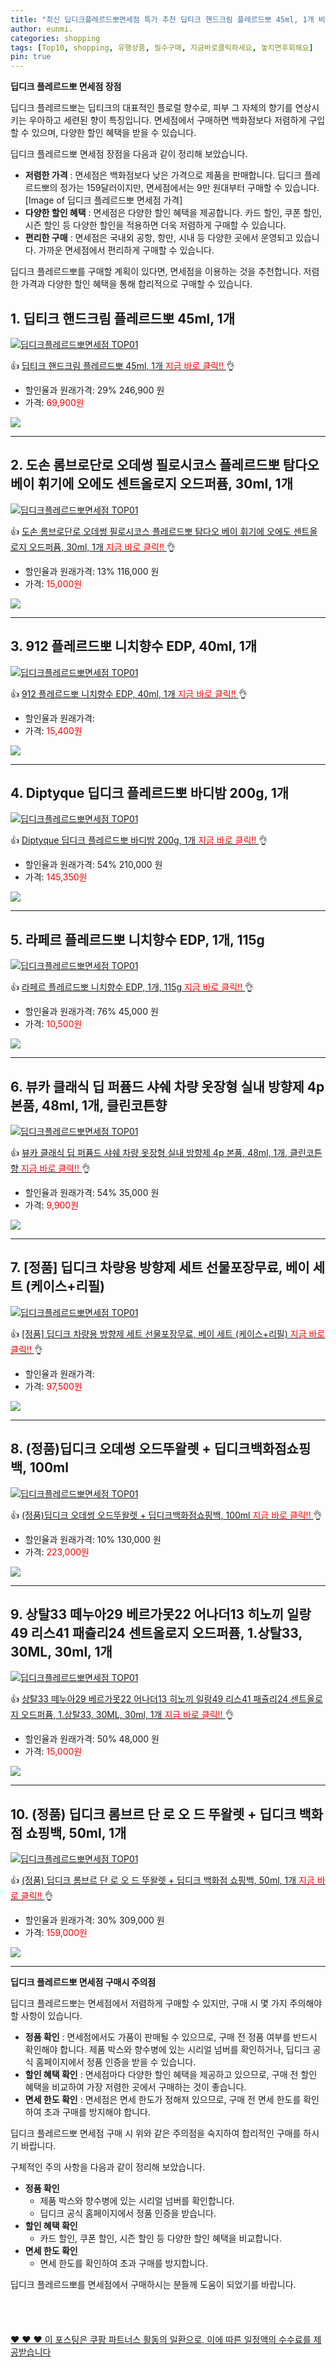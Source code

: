 ```yaml
---
title: "최신 딥디크플레르드뽀면세점 특가 추천 딥티크 핸드크림 플레르드뽀 45ml, 1개 비교 장점"
author: eunmi.
categories: shopping
tags: [Top10, shopping, 유행상품, 필수구매, 지금바로클릭하세요, 놓치면후회해요]
pin: true
---
```

**딥디크 플레르드뽀 면세점 장점**

딥디크 플레르드뽀는 딥티크의 대표적인 플로럴 향수로, 피부 그 자체의 향기를 연상시키는 우아하고 세련된 향이 특징입니다. 면세점에서 구매하면 백화점보다 저렴하게 구입할 수 있으며, 다양한 할인 혜택을 받을 수 있습니다.

딥디크 플레르드뽀 면세점 장점을 다음과 같이 정리해 보았습니다.

* **저렴한 가격** : 면세점은 백화점보다 낮은 가격으로 제품을 판매합니다. 딥디크 플레르드뽀의 정가는 159달러이지만, 면세점에서는 9만 원대부터 구매할 수 있습니다.
[Image of 딥디크 플레르드뽀 면세점 가격]
* **다양한 할인 혜택** : 면세점은 다양한 할인 혜택을 제공합니다. 카드 할인, 쿠폰 할인, 시즌 할인 등 다양한 할인을 적용하면 더욱 저렴하게 구매할 수 있습니다.
* **편리한 구매** : 면세점은 국내외 공항, 항만, 시내 등 다양한 곳에서 운영되고 있습니다. 가까운 면세점에서 편리하게 구매할 수 있습니다.

딥디크 플레르드뽀를 구매할 계획이 있다면, 면세점을 이용하는 것을 추천합니다. 저렴한 가격과 다양한 할인 혜택을 통해 합리적으로 구매할 수 있습니다.

   

## 1. 딥티크 핸드크림 플레르드뽀 45ml, 1개

[![딥디크플레르드뽀면세점 TOP01](https://thumbnail9.coupangcdn.com/thumbnails/remote/230x230ex/image/vendor_inventory/1423/af008a46a5927f79dca8ce02d672350c1e4cfa5af51105b3bcb052d4026f.png)](https://link.coupang.com/re/AFFSDP?lptag=AF3617701&subid=GithubCoopas&pageKey=6056606573&traceid=V0-153&itemId=11120571261&vendorItemId=86076612074)


👍 [딥티크 핸드크림 플레르드뽀 45ml, 1개 <font color=red> 지금 바로 클릭!! </font> ](https://link.coupang.com/re/AFFSDP?lptag=AF3617701&subid=GithubCoopas&pageKey=6056606573&traceid=V0-153&itemId=11120571261&vendorItemId=86076612074) 👌 


- 할인율과 원래가격: 29%  246,900   원
- 가격: <span style='color:red'>69,900원</span>

[![](/discount_price.png)](https://link.coupang.com/re/AFFSDP?lptag=AF3617701&subid=GithubCoopas&pageKey=6056606573&traceid=V0-153&itemId=11120571261&vendorItemId=86076612074)

---


   

## 2. 도손 롬브로단로 오데썽 필로시코스 플레르드뽀 탐다오 베이 휘기에 오에도 센트올로지 오드퍼퓸, 30ml, 1개

[![딥디크플레르드뽀면세점 TOP01](https://thumbnail6.coupangcdn.com/thumbnails/remote/230x230ex/image/vendor_inventory/fd52/4da13c04045bf20ca12d16be806fde4ecb1eed13d0b33cb34df19dd26d2b.jpg)](https://link.coupang.com/re/AFFSDP?lptag=AF3617701&subid=GithubCoopas&pageKey=2030297105&traceid=V0-153&itemId=3452576213&vendorItemId=71438971332)


👍 [도손 롬브로단로 오데썽 필로시코스 플레르드뽀 탐다오 베이 휘기에 오에도 센트올로지 오드퍼퓸, 30ml, 1개 <font color=red> 지금 바로 클릭!! </font> ](https://link.coupang.com/re/AFFSDP?lptag=AF3617701&subid=GithubCoopas&pageKey=2030297105&traceid=V0-153&itemId=3452576213&vendorItemId=71438971332) 👌 


- 할인율과 원래가격: 13%  116,000   원
- 가격: <span style='color:red'>15,000원</span>

[![](/discount_price.png)](https://link.coupang.com/re/AFFSDP?lptag=AF3617701&subid=GithubCoopas&pageKey=2030297105&traceid=V0-153&itemId=3452576213&vendorItemId=71438971332)

---


   

## 3. 912 플레르드뽀 니치향수 EDP, 40ml, 1개

[![딥디크플레르드뽀면세점 TOP01](https://thumbnail9.coupangcdn.com/thumbnails/remote/230x230ex/image/retail/images/13432114749550251-e65b5767-8f01-4ee8-8e35-bf6cd245353a.jpg)](https://link.coupang.com/re/AFFSDP?lptag=AF3617701&subid=GithubCoopas&pageKey=6074081167&traceid=V0-153&itemId=11227261360&vendorItemId=78504623664)


👍 [912 플레르드뽀 니치향수 EDP, 40ml, 1개 <font color=red> 지금 바로 클릭!! </font> ](https://link.coupang.com/re/AFFSDP?lptag=AF3617701&subid=GithubCoopas&pageKey=6074081167&traceid=V0-153&itemId=11227261360&vendorItemId=78504623664) 👌 


- 할인율과 원래가격: 
- 가격: <span style='color:red'>15,400원</span>

[![](/discount_price.png)](https://link.coupang.com/re/AFFSDP?lptag=AF3617701&subid=GithubCoopas&pageKey=6074081167&traceid=V0-153&itemId=11227261360&vendorItemId=78504623664)

---


   

## 4. Diptyque 딥디크 플레르드뽀 바디밤 200g, 1개

[![딥디크플레르드뽀면세점 TOP01](https://thumbnail10.coupangcdn.com/thumbnails/remote/230x230ex/image/vendor_inventory/a390/56337dd346c28af89a8d3044c38089b1dbc4eb501c9feb247bbd56fcb91b.jpg)](https://link.coupang.com/re/AFFSDP?lptag=AF3617701&subid=GithubCoopas&pageKey=1930417390&traceid=V0-153&itemId=3277102635&vendorItemId=71264097580)


👍 [Diptyque 딥디크 플레르드뽀 바디밤 200g, 1개 <font color=red> 지금 바로 클릭!! </font> ](https://link.coupang.com/re/AFFSDP?lptag=AF3617701&subid=GithubCoopas&pageKey=1930417390&traceid=V0-153&itemId=3277102635&vendorItemId=71264097580) 👌 


- 할인율과 원래가격: 54%  210,000   원
- 가격: <span style='color:red'>145,350원</span>

[![](/discount_price.png)](https://link.coupang.com/re/AFFSDP?lptag=AF3617701&subid=GithubCoopas&pageKey=1930417390&traceid=V0-153&itemId=3277102635&vendorItemId=71264097580)

---


   

## 5. 라페르 플레르드뽀 니치향수 EDP, 1개, 115g

[![딥디크플레르드뽀면세점 TOP01](https://thumbnail8.coupangcdn.com/thumbnails/remote/230x230ex/image/retail/images/3613366097834839-2a7dd08a-e499-4f8a-909d-0b15e9f51a2d.jpg)](https://link.coupang.com/re/AFFSDP?lptag=AF3617701&subid=GithubCoopas&pageKey=7283931115&traceid=V0-153&itemId=18602447978&vendorItemId=71456208536)


👍 [라페르 플레르드뽀 니치향수 EDP, 1개, 115g <font color=red> 지금 바로 클릭!! </font> ](https://link.coupang.com/re/AFFSDP?lptag=AF3617701&subid=GithubCoopas&pageKey=7283931115&traceid=V0-153&itemId=18602447978&vendorItemId=71456208536) 👌 


- 할인율과 원래가격: 76%  45,000   원
- 가격: <span style='color:red'>10,500원</span>

[![](/discount_price.png)](https://link.coupang.com/re/AFFSDP?lptag=AF3617701&subid=GithubCoopas&pageKey=7283931115&traceid=V0-153&itemId=18602447978&vendorItemId=71456208536)

---


   

## 6. 뷰카 클래식 딥 퍼퓸드 샤쉐 차량 옷장형 실내 방향제 4p 본품, 48ml, 1개, 클린코튼향

[![딥디크플레르드뽀면세점 TOP01](https://thumbnail8.coupangcdn.com/thumbnails/remote/230x230ex/image/retail/images/1898472414313713-3141f414-2f87-495d-8007-ac3308759d1c.jpg)](https://link.coupang.com/re/AFFSDP?lptag=AF3617701&subid=GithubCoopas&pageKey=7385666479&traceid=V0-153&itemId=19083935527&vendorItemId=86206194989)


👍 [뷰카 클래식 딥 퍼퓸드 샤쉐 차량 옷장형 실내 방향제 4p 본품, 48ml, 1개, 클린코튼향 <font color=red> 지금 바로 클릭!! </font> ](https://link.coupang.com/re/AFFSDP?lptag=AF3617701&subid=GithubCoopas&pageKey=7385666479&traceid=V0-153&itemId=19083935527&vendorItemId=86206194989) 👌 


- 할인율과 원래가격: 54%  35,000   원
- 가격: <span style='color:red'>9,900원</span>

[![](/discount_price.png)](https://link.coupang.com/re/AFFSDP?lptag=AF3617701&subid=GithubCoopas&pageKey=7385666479&traceid=V0-153&itemId=19083935527&vendorItemId=86206194989)

---


   

## 7. [정품] 딥디크 차량용 방향제 세트 선물포장무료, 베이 세트 (케이스+리필)

[![딥디크플레르드뽀면세점 TOP01](https://thumbnail9.coupangcdn.com/thumbnails/remote/230x230ex/image/vendor_inventory/79b5/f507d4b4e1d5a8daae5355899bb17d3918fa7809e0f469d7d25e55939da5.jpg)](https://link.coupang.com/re/AFFSDP?lptag=AF3617701&subid=GithubCoopas&pageKey=6730390757&traceid=V0-153&itemId=15679652638&vendorItemId=86007043907)


👍 [[정품] 딥디크 차량용 방향제 세트 선물포장무료, 베이 세트 (케이스+리필) <font color=red> 지금 바로 클릭!! </font> ](https://link.coupang.com/re/AFFSDP?lptag=AF3617701&subid=GithubCoopas&pageKey=6730390757&traceid=V0-153&itemId=15679652638&vendorItemId=86007043907) 👌 


- 할인율과 원래가격: 
- 가격: <span style='color:red'>97,500원</span>

[![](/discount_price.png)](https://link.coupang.com/re/AFFSDP?lptag=AF3617701&subid=GithubCoopas&pageKey=6730390757&traceid=V0-153&itemId=15679652638&vendorItemId=86007043907)

---


   

## 8. (정품)딥디크 오데썽 오드뚜왈렛 + 딥디크백화점쇼핑백, 100ml

[![딥디크플레르드뽀면세점 TOP01](https://thumbnail8.coupangcdn.com/thumbnails/remote/230x230ex/image/vendor_inventory/5ced/f0cb4a91ac9f9a4b161ff99fe665f8036b18c63e7f4f7369e093254e9a00.jpg)](https://link.coupang.com/re/AFFSDP?lptag=AF3617701&subid=GithubCoopas&pageKey=7248372304&traceid=V0-153&itemId=18432549299&vendorItemId=85574021318)


👍 [(정품)딥디크 오데썽 오드뚜왈렛 + 딥디크백화점쇼핑백, 100ml <font color=red> 지금 바로 클릭!! </font> ](https://link.coupang.com/re/AFFSDP?lptag=AF3617701&subid=GithubCoopas&pageKey=7248372304&traceid=V0-153&itemId=18432549299&vendorItemId=85574021318) 👌 


- 할인율과 원래가격: 10%  130,000   원
- 가격: <span style='color:red'>223,000원</span>

[![](/discount_price.png)](https://link.coupang.com/re/AFFSDP?lptag=AF3617701&subid=GithubCoopas&pageKey=7248372304&traceid=V0-153&itemId=18432549299&vendorItemId=85574021318)

---


   

## 9. 상탈33 떼누아29 베르가못22 어나더13 히노끼 일랑49 리스41 패츌리24 센트올로지 오드퍼퓸, 1.상탈33, 30ML, 30ml, 1개

[![딥디크플레르드뽀면세점 TOP01](https://thumbnail6.coupangcdn.com/thumbnails/remote/230x230ex/image/vendor_inventory/fd52/4da13c04045bf20ca12d16be806fde4ecb1eed13d0b33cb34df19dd26d2b.jpg)](https://link.coupang.com/re/AFFSDP?lptag=AF3617701&subid=GithubCoopas&pageKey=6324731467&traceid=V0-153&itemId=13199724487&vendorItemId=80458233359)


👍 [상탈33 떼누아29 베르가못22 어나더13 히노끼 일랑49 리스41 패츌리24 센트올로지 오드퍼퓸, 1.상탈33, 30ML, 30ml, 1개 <font color=red> 지금 바로 클릭!! </font> ](https://link.coupang.com/re/AFFSDP?lptag=AF3617701&subid=GithubCoopas&pageKey=6324731467&traceid=V0-153&itemId=13199724487&vendorItemId=80458233359) 👌 


- 할인율과 원래가격: 50%  48,000   원
- 가격: <span style='color:red'>15,000원</span>

[![](/discount_price.png)](https://link.coupang.com/re/AFFSDP?lptag=AF3617701&subid=GithubCoopas&pageKey=6324731467&traceid=V0-153&itemId=13199724487&vendorItemId=80458233359)

---


   

## 10. (정품) 딥디크 롬브르 단 로 오 드 뚜왈렛 + 딥디크 백화점 쇼핑백, 50ml, 1개

[![딥디크플레르드뽀면세점 TOP01](https://thumbnail7.coupangcdn.com/thumbnails/remote/230x230ex/image/vendor_inventory/a8ca/92ed56171dc93cd12202bcfede8792ad5134eb6f56b174d360d3ba49a27a.png)](https://link.coupang.com/re/AFFSDP?lptag=AF3617701&subid=GithubCoopas&pageKey=7293007443&traceid=V0-153&itemId=7349466450&vendorItemId=74425205592)


👍 [(정품) 딥디크 롬브르 단 로 오 드 뚜왈렛 + 딥디크 백화점 쇼핑백, 50ml, 1개 <font color=red> 지금 바로 클릭!! </font> ](https://link.coupang.com/re/AFFSDP?lptag=AF3617701&subid=GithubCoopas&pageKey=7293007443&traceid=V0-153&itemId=7349466450&vendorItemId=74425205592) 👌 


- 할인율과 원래가격: 30%  309,000   원
- 가격: <span style='color:red'>159,000원</span>

[![](/discount_price.png)](https://link.coupang.com/re/AFFSDP?lptag=AF3617701&subid=GithubCoopas&pageKey=7293007443&traceid=V0-153&itemId=7349466450&vendorItemId=74425205592)

---
**딥디크 플레르드뽀 면세점 구매시 주의점**

딥디크 플레르드뽀는 면세점에서 저렴하게 구매할 수 있지만, 구매 시 몇 가지 주의해야 할 사항이 있습니다.

* **정품 확인** : 면세점에서도 가품이 판매될 수 있으므로, 구매 전 정품 여부를 반드시 확인해야 합니다. 제품 박스와 향수병에 있는 시리얼 넘버를 확인하거나, 딥디크 공식 홈페이지에서 정품 인증을 받을 수 있습니다.
* **할인 혜택 확인** : 면세점마다 다양한 할인 혜택을 제공하고 있으므로, 구매 전 할인 혜택을 비교하여 가장 저렴한 곳에서 구매하는 것이 좋습니다.
* **면세 한도 확인** : 면세점은 면세 한도가 정해져 있으므로, 구매 전 면세 한도를 확인하여 초과 구매를 방지해야 합니다.

딥디크 플레르드뽀 면세점 구매 시 위와 같은 주의점을 숙지하여 합리적인 구매를 하시기 바랍니다.

구체적인 주의 사항을 다음과 같이 정리해 보았습니다.

* **정품 확인**
    * 제품 박스와 향수병에 있는 시리얼 넘버를 확인합니다.
    * 딥디크 공식 홈페이지에서 정품 인증을 받습니다.
* **할인 혜택 확인**
    * 카드 할인, 쿠폰 할인, 시즌 할인 등 다양한 할인 혜택을 비교합니다.
* **면세 한도 확인**
    * 면세 한도를 확인하여 초과 구매를 방지합니다.

딥디크 플레르드뽀를 면세점에서 구매하시는 분들께 도움이 되었기를 바랍니다.<br><br><br><br><br> [ ❤ ❤ ❤ 이 포스팅은 쿠팡 파트너스 활동의 일환으로, 이에 따른 일정액의 수수료를 제공받습니다](https://link.coupang.com/a/bcEFyh)